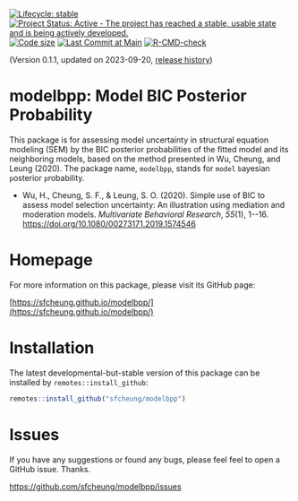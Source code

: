 <!-- badges: start -->
[![Lifecycle: stable](https://img.shields.io/badge/lifecycle-stable-brightgreen.svg)](https://lifecycle.r-lib.org/articles/stages.html#stable)
[![Project Status: Active - The project has reached a stable, usable state and is being actively developed.](https://www.repostatus.org/badges/latest/active.svg)](https://www.repostatus.org/#active)
[![Code size](https://img.shields.io/github/languages/code-size/sfcheung/modelbpp.svg)](https://github.com/sfcheung/modelbpp)
[![Last Commit at Main](https://img.shields.io/github/last-commit/sfcheung/modelbpp.svg)](https://github.com/sfcheung/modelbpp/commits/main)
[![R-CMD-check](https://github.com/sfcheung/modelbpp/actions/workflows/R-CMD-check.yaml/badge.svg)](https://github.com/sfcheung/modelbpp/actions/workflows/R-CMD-check.yaml)
<!-- badges: end -->

(Version 0.1.1, updated on 2023-09-20, [release history](https://sfcheung.github.io/modelbpp/news/index.html))

# modelbpp: Model BIC Posterior Probability

This package is for assessing model uncertainty in structural
equation modeling (SEM) by the BIC posterior
probabilities of the fitted model and its neighboring models,
based on the method presented in Wu, Cheung, and Leung (2020).
The package name, `modelbpp`,
stands for `model` `b`ayesian `p`osterior `p`robability.

- Wu, H., Cheung, S. F., & Leung, S. O. (2020).
  Simple use of BIC to assess model selection uncertainty:
  An illustration using mediation and moderation models.
  *Multivariate Behavioral Research*, *55*(1), 1--16.
  https://doi.org/10.1080/00273171.2019.1574546

# Homepage

For more information on this package, please visit its GitHub page:

[https://sfcheung.github.io/modelbpp/](https://sfcheung.github.io/modelbpp/)

# Installation

The latest developmental-but-stable version of this package can be installed by `remotes::install_github`:

```r
remotes::install_github("sfcheung/modelbpp")
```

# Issues

If you have any suggestions or found any bugs, please feel
feel to open a GitHub issue. Thanks.

https://github.com/sfcheung/modelbpp/issues
